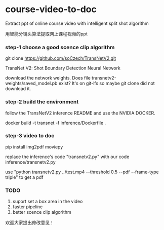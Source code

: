 # course-video-to-doc
Extract ppt of online course video with intelligent split shot algorithm

用智能分镜头算法提取网上课程视频的ppt

### step-1 choose a good scence clip algorithm
git clone https://github.com/soCzech/TransNetV2.git

TransNet V2: Shot Boundary Detection Neural Network

download the network weights. Does file transnetv2-weights/saved_model.pb exist? It's on git-lfs so maybe git clone did not download it.

### step-2 build the environment
follow the TransNetV2 inference README and use the NVIDIA DOCKER.

docker build -t transnet -f inference/Dockerfile .

### step-3 video to doc
pip install img2pdf moviepy 

replace the  inference's code "transnetv2.py" with our code inference/transnetv2.py

use "python transnetv2.py ../test.mp4 --threshold 0.5 --pdf --frame-type triple" to get a pdf

### TODO
1. suport set a box area in the video
2. faster pipeline
3. better scence clip algorithm

欢迎大家提出修改意见！